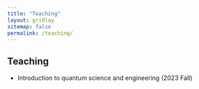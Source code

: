 ```yaml
---
title: "Teaching"
layout: gridlay
sitemap: false
permalink: /teaching/
---
```


## Teaching

* Introduction to quantum science and engineering  (2023 Fall) 


